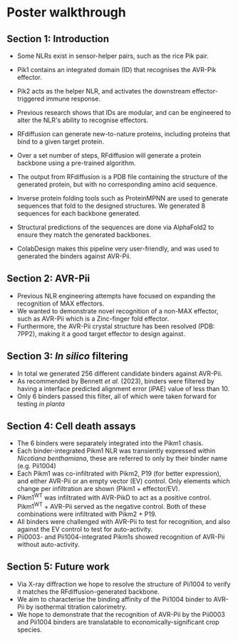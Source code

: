 # Poster walkthrough
## Section 1: Introduction
- Some NLRs exist in sensor-helper pairs, such as the rice Pik pair.
- Pik1 contains an integrated domain (ID) that recognises the AVR-Pik effector.
- Pik2 acts as the helper NLR, and activates the downstream effector-triggered immune response.
- Previous research shows that IDs are modular, and can be engineered to alter the NLR's ability to recognise effectors.

- RFdiffusion can generate new-to-nature proteins, including proteins that bind to a given target protein.
- Over a set number of steps, RFdiffusion will generate a protein backbone using a pre-trained algorithm.
- The output from RFdiffusion is a PDB file containing the structure of the generated protein, but with no  corresponding amino acid sequence.
- Inverse protein folding tools such as ProteinMPNN are used to generate sequences that fold to the designed structures. We generated 8 sequences for each backbone generated.
- Structural predictions of the sequences are done via AlphaFold2 to ensure they match the generated backbones.
- ColabDesign makes this pipeline very user-friendly, and was used to generated the binders against AVR-Pii.

## Section 2: AVR-Pii
- Previous NLR engineering attempts have focused on expanding the recognition of MAX effectors.
- We wanted to demonstrate novel recognition of a non-MAX effector, such as AVR-Pii which is a Zinc-finger fold effector.
- Furthermore, the AVR-Pii crystal structure has been resolved (PDB: 7PP2), making it a good target effector to design against.

## Section 3: _In silico_ filtering
- In total we generated 256 different candidate binders against AVR-Pii.
- As recommended by Bennett _et al._ (2023), binders were filtered by having a interface predicted alignment error (iPAE) value of less than 10.
- Only 6 binders passed this filter, all of which were taken forward for testing *in planta*

## Section 4: Cell death assays
- The 6 binders were separately integrated into the Pikm1 chasis.
- Each binder-integrated Pikm1 NLR was transiently expressed within *Nicotiana benthamiana*, these are referred to only by their binder name (e.g. Pii1004)
- Each Pikm1 was co-infiltrated with Pikm2, P19 (for better expression), and either AVR-Pii or an empty vector (EV) control. Only elements which change per infiltration are shown (Pikm1 + effector/EV).
- Pikm1<sup>WT</sup> was infiltrated with AVR-PikD to act as a positive control. Pikm1<sup>WT</sup> + AVR-Pii served as the negative control. Both of these combinations were infiltrated with Pikm2 + P19.
- All binders were challenged with AVR-Pii to test for recognition, and also against the EV control to test for auto-activity.
- Pii0003- and Pii1004-integrated Pikm1s showed recognition of AVR-Pii without auto-activity.

## Section 5: Future work
- Via X-ray diffraction we hope to resolve the structure of Pii1004 to verify it matches the RFdiffusion-generated backbone.
- We aim to characterise the binding affinity of the Pii1004 binder to AVR-Pii by isothermal titration calorimetry.
- We hope to demonstrate that the recognition of AVR-Pii by the Pii0003 and Pii1004 binders are translatable to economically-significant crop species.

